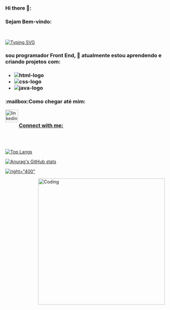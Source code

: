 ### Hi there 👋:<H3>Sejam Bem-vindo:
<br/>
  
[![Typing SVG](https://readme-typing-svg.demolab.com?font=Raleway&size=26&pause=1000&color=B31A1A&random=false&width=435&lines=Sou+Junior+Crisostomo)](https://git.io/typing-svg)
 <H3>
    sou programador Front End, 🌱 atualmente estou aprendendo e criando projetos com:<h3/>
  
- <img src="https://img.shields.io/badge/HTML5-E34F26?style=for-the-badge&logo=html5&logoColor=white" alt="html-logo" />
- <img src="https://img.shields.io/badge/CSS3-1572B6?style=for-the-badge&logo=css3&logoColor=white" alt="css-logo"/>
- <img src="https://img.shields.io/badge/JavaScript-F7DF1E?style=for-the-badge&logo=javascript&logoColor=black" alt="java-logo"/>
 <h3>:mailbox:Como chegar até mim:</h3> 
  
   <a href="https://www.linkedin.com/in/juniorcrisostomosantiago/">
   
 <img align="left" alt="linkedin" width="40" src="https://cdn.jsdelivr.net/npm/simple-icons@v3/icons/linkedin.svg"/>
 
<br/>  <h3 align="left">Connect with me:</h3>
<p align="left">
<p/>
<br/>
<br/>

![Top Langs](https://github-readme-stats.vercel.app/api/top-langs/?username=anuraghazra&layout=compact)

![Anurag's GitHub stats](https://github-readme-stats.vercel.app/api?username=anuraghazra&show_icons=true&theme=radical)

 ![right="400"](https://komarev.com/ghpvc/?username=your-github-meusstatus&color=green)

 <img align="right" alt="Coding" width="400px" src="add your link 
  here">
